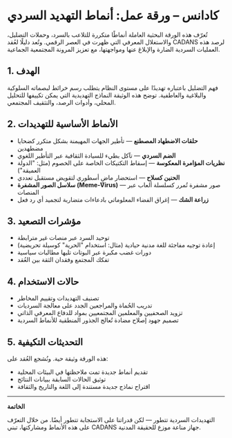 # كادانس – ورقة عمل: أنماط التهديد السردي

تُعرّف هذه الورقة البحثية العاملة أنماطًا متكررة للتلاعب بالسرد، وحملات التضليل، والاستغلال المعرفي التي ظهرت في العصر الرقمي. وتُعد دليلًا لعُقد CADANS لرصد هذه العمليات السردية الضارة والإبلاغ عنها ومواجهتها، مع تعزيز المرونة المجتمعية الجماعية.

## 1. الهدف

فهم التضليل باعتباره تهديدًا على مستوى النظام يتطلب رسم خرائط لبصماته السلوكية والبلاغية والعاطفية. توضح هذه الوثيقة النماذج التهديدية التي يمكن تكييفها للتحليل المحلي، وأدوات الرصد، والتثقيف المجتمعي.

## 2. الأنماط الأساسية للتهديدات

- **حلقات الاضطهاد المصطنع** — تأطير الجهات المهيمنة بشكل متكرر كضحايا مضطهدين  
- **الضم السردي** — تآكل بطيء للسيادة الثقافية عبر التأطير اللغوي  
- **نظريات المؤامرة المعكوسة** — إسقاط التكتيكات الخاصة على الخصوم (مثل: "الدولة العميقة")  
- **الحنين كسلاح** — استحضار ماضٍ أسطوري لتقويض مستقبل تعددي  
- **سلاسل الصور المشفرة (Meme-Virus)** — صور مشفرة تُمرر كسلسلة ألعاب عبر المنصات  
- **زراعة الشك** — إغراق الفضاء المعلوماتي بادعاءات متضاربة لتجميد أي رد فعل  

## 3. مؤشرات التصعيد

- توحيد السرد عبر منصات غير مترابطة  
- إعادة توجيه مفاجئة للغة مدنية حيادية (مثال: استخدام "الحرية" كوسيلة تحريضية)  
- دورات غضب مكبرة عبر البوتات تليها مطالبات سياسية  
- تفكك المجتمع وفقدان الثقة بين العُقد  

## 4. حالات الاستخدام

- تصنيف التهديدات وتقييم المخاطر  
- تدريب الحُماة والمراجعين الجدد على معالجة السرديات  
- تزويد الصحفيين والمعلمين المجتمعيين بمواد للدفاع المعرفي الذاتي  
- تصميم جهود إصلاح مضادة تُعالج الجذور المنطقية للأنماط السردية  

## 5. التحديثات التكيفية

هذه الورقة وثيقة حية. ونُشجع العُقد على:  
- تقديم أنماط جديدة تمت ملاحظتها في البيئات المحلية  
- توثيق الحالات السابقة ببيانات النتائج  
- اقتراح نماذج جديدة مستندة إلى اللغة والتاريخ والثقافة  

---

**الخاتمة**

التهديدات السردية تتطور — لكن قدراتنا على الاستجابة تتطور أيضًا. من خلال التعرّف على هذه الأنماط ومشاركتها، تبني CADANS جهاز مناعة موزع للحقيقة المدنية.
